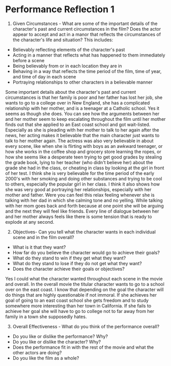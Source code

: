 # Performance Reflection 1
1. Given Circumstances - What are some of the important details of the character's past and current circumstances in the film? Does the actor appear to accept and act in a manor that reflects the circumstances of the character's life and situation? This includes:

-   Believably reflecting elements of the character's past
-   Acting in a manner that reflects what has happened to them immediately before a scene
-   Being believably from or in each location they are in
-   Behaving in a way that reflects the time period of the film, time of year, and time of day in each scene
-   Portraying relationships to other characters in a believable manner

Some important details about the character's past and current circumstances is that her family is poor and her father has lost her job, she wants to go to a college over in New England, she has a complicated relationship with her mother, and is a teenager at a Catholic school. Yes it seems as though she does. You can see how the arguments between her and her mother seem to keep escalating throughout the film until her mother finds out that she applied to an East coast school and got wait-listed. Especially as she is pleading with her mother to talk to her again after the news, her acting makes it believable that the main character just wants to talk to her mother again. The actress was also very believable in about every scene, like when she is flirting with boys as an awkward teenager, or how she works in the coffee shop and grocery store learning the ropes, or how she seems like a desperate teen trying to get good grades by stealing the grade book, lying to her teacher (who didn't believe her) about the grade she had in the class, or cheating in class by looking at the girl in front of her test. I think she is very believable for the time period of the early 2000's with her smoking and doing other substances and trying to be cool to others, especially the popular girl in her class. I think it also shows how she was very good at portraying her relationships, especially with her mother and father. Were you can feel this relax feeling whenever she is talking with her dad in which she calming tone and no yelling. While talking with her mom goes back and forth because at one point she will be arguing and the next they will feel like friends. Every line of dialogue between her and her mother always feels like there is some tension that is ready to explode at any second.

2. Objectives- Can you tell what the character wants in each individual scene and in the film overall?

-   What is it that they want?
-   How far do you believe the character would go to achieve their goals?
-   What do they stand to win if they get what they want?
-   What do they stand to lose if they do not get what they want?
-   Does the character achieve their goals or objectives?

Yes I could what the character wanted throughout each scene in the movie and overall. In the overall movie the titular character wants to go to a school over on the east coast. I know that depending on the goal the character will do things that are highly questionable if not immoral. If she achieves her goal of going to an east coast school she gets freedom and to study somewhere more interesting than her town in California. If she fails to achieve her goal she will have to go to college not to far away from her family in a town she supposedly hates. 

3. Overall Effectiveness - What do you think of the performance overall?

-   Do you like or dislike the performance? Why?
-   Do you like or dislike the character? Why?
-   Does the performance fit in with the rest of the movie and what the other actors are doing?
-   Do you like the film as a whole?


<!--stackedit_data:
eyJoaXN0b3J5IjpbLTM5NDc4MDcxMCw4MTEzNzQwNiwzMDM1NT
IxOTQsLTIwODg3NDY2MTJdfQ==
-->